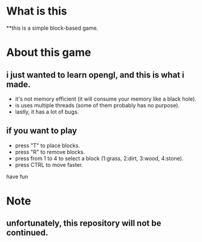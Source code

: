 # What is this
**this is a simple block-based game.

# About this game
## i just wanted to learn opengl, and this is what i made.

* it's not memory efficient (it will consume your memory like a black hole).
* is uses multiple threads (some of them probably has no purpose).
* lastly, it has a lot of bugs.

## if you want to play
* press "T" to place blocks.
* press "R" to remove blocks.
* press from 1 to 4 to select a block (1:grass, 2:dirt, 3:wood, 4:stone).
* press CTRL to move faster.

have fun


# Note
## unfortunately, this repository will not be continued.
